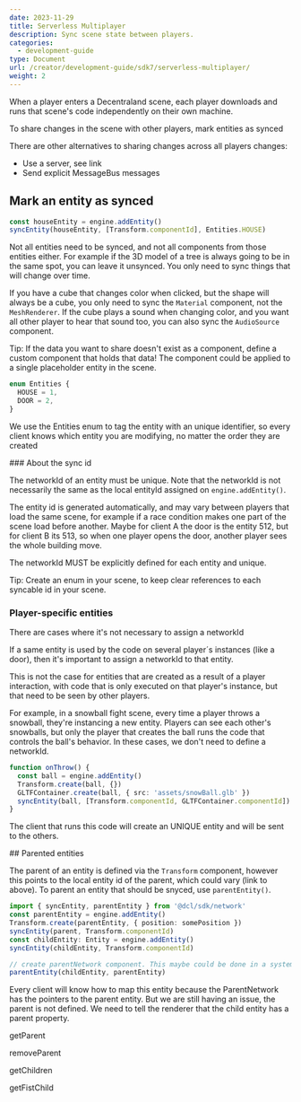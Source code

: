 ```yaml
---
date: 2023-11-29
title: Serverless Multiplayer
description: Sync scene state between players.
categories:
  - development-guide
type: Document
url: /creator/development-guide/sdk7/serverless-multiplayer/
weight: 2
---
```


When a player enters a Decentraland scene, each player downloads and runs that scene's code independently on their own machine.

To share changes in the scene with other players, mark entities as synced

There are other alternatives to sharing changes across all players changes:

- Use a server, see link
- Send explicit MessageBus messages

## Mark an entity as synced

```ts
const houseEntity = engine.addEntity()
syncEntity(houseEntity, [Transform.componentId], Entities.HOUSE)
```

Not all entities need to be synced, and not all components from those entities either. For example if the 3D model of a tree is always going to be in the same spot, you can leave it unsynced. You only need to sync things that will change over time.

If you have a cube that changes color when clicked, but the shape will always be a cube, you only need to sync the `Material` component, not the `MeshRenderer`. If the cube plays a sound when changing color, and you want all other player to hear that sound too, you can also sync the `AudioSource` component.

Tip: If the data you want to share doesn't exist as a component, define a custom component that holds that data! The component could be applied to a single placeholder entity in the scene.

```ts
enum Entities {
  HOUSE = 1,
  DOOR = 2,
}
```

We use the Entities enum to tag the entity with an unique identifier, so every client knows which entity you are modifying, no matter the order they are created

### About the sync id

The networkId of an entity must be unique.
Note that the networkId is not necessarily the same as the local entityId assigned on `engine.addEntity()`.

The entity id is generated automatically, and may vary between players that load the same scene, for example if a race condition makes one part of the scene load before another. Maybe for client A the door is the entity 512, but for client B its 513, so when one player opens the door, another player sees the whole building move.

The networkId MUST be explicitly defined for each entity and unique.

Tip: Create an enum in your scene, to keep clear references to each syncable id in your scene.

### Player-specific entities

There are cases where it's not necessary to assign a networkId

If a same entity is used by the code on several player´s instances (like a door), then it's important to assign a networkId to that entity.

This is not the case for entities that are created as a result of a player interaction, with code that is only executed on that player's instance, but that need to be seen by other players.

For example, in a snowball fight scene, every time a player throws a snowball, they're instancing a new entity. Players can see each other's snowballs, but only the player that creates the ball runs the code that controls the ball's behavior. In these cases, we don't need to define a networkId.

```ts
function onThrow() {
  const ball = engine.addEntity()
  Transform.create(ball, {})
  GLTFContainer.create(ball, { src: 'assets/snowBall.glb' })
  syncEntity(ball, [Transform.componentId, GLTFContainer.componentId])
}
```

The client that runs this code will create an UNIQUE entity and will be sent to the others.

## Parented entities

The parent of an entity is defined via the `Transform` component, however this points to the local entity id of the parent, which could vary (link to above). To parent an entity that should be snyced, use `parentEntity()`.

```ts
import { syncEntity, parentEntity } from '@dcl/sdk/network'
const parentEntity = engine.addEntity()
Transform.create(parentEntity, { position: somePosition })
syncEntity(parent, Transform.componentId)
const childEntity: Entity = engine.addEntity()
syncEntity(childEntity, Transform.componentId)

// create parentNetwork component. This maybe could be done in a system and use the original parent. TBD
parentEntity(childEntity, parentEntity)
```

Every client will know how to map this entity because the ParentNetwork has the pointers to the parent entity. But we are still having an issue, the parent is not defined. We need to tell the renderer that the child entity has a parent property.

getParent

removeParent

getChildren

getFistChild
